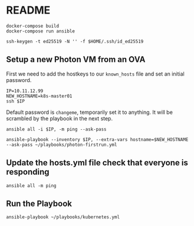 # README

    docker-compose build
    docker-compose run ansible

    ssh-keygen -t ed25519 -N '' -f $HOME/.ssh/id_ed25519


## Setup a new Photon VM from an OVA

First we need to add the hostkeys to our `known_hosts` file and set an initial password.

    IP=10.11.12.99
    NEW_HOSTNAME=k8s-master01
    ssh $IP

Default password is `changeme`, temporarily set it to anything. It will be scrambled by the playbook in the next step.

    ansible all -i $IP, -m ping --ask-pass

    ansible-playbook --inventory $IP, --extra-vars hostname=$NEW_HOSTNAME --ask-pass ~/playbooks/photon-firstrun.yml

## Update the hosts.yml file check that everyone is responding

    ansible all -m ping

## Run the Playbook

    ansible-playbook ~/playbooks/kubernetes.yml
